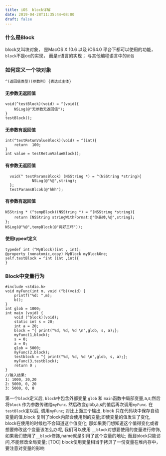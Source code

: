 ```yaml
---
title: iOS  block详解
date: 2019-04-28T11:35:44+08:00 
draft: false
---
```


### 什么是Block

block又叫块对象， 是MacOS X 10.6 以及 iOS4.0 平台下都可以使用的功能，`block`不是oc的实现， 而是c语言的实现； 与其他编程语言中的`闭包`

### 如何定义一个块对象

```
^(返回值类型)(参数列) {表达式主体}
```

#### 无参数无返回值

```
void(^testBlock)(void) = ^(void){
    NSLog(@"无参数无返回值");
}
testBlock();
```

#### 无参数有返回值

```
int(^testRetunValueBlock)(void) = ^(int){
    return  100;
}
int value = testRetunValueBlock();
```

#### 有参数无返回值

```
  void(^ testParamsBlcok) (NSString *) = ^(NSString *string){
            NSLog(@"%@",string);
  };
  testParamsBlcok(@"hhh");
```

#### 有参数有返回值

```
NSString * (^tempBlock)(NSString *) = ^(NSString *string){
    return [NSString stringWithFormat:@"你最帅,%@",string];
};
NSLog(@"%@",tempBlock(@"两好三坏"));
```

#### 使用typeof定义

```
typedef int (^MyBlock)(int , int);
@property (nonatomic,copy) MyBlock myBlockOne;
self.testBlock = ^int (int ,int){
}
```

### Block中变量行为

```
#include <stdio.h>
void myFunc(int m, void (^b)(void) {
    printf("%d: ",m);
    b();
}
int glob = 1000;
int main (void) {
    void (^block)(void);
    static int s = 20;
    int a = 20;
    block = ^{ print("%d, %d, %d \n",glob, s, a);};
    myFunc(1,block);
    s = 0;
    a = 0;
    glob = 5000;
    myFunc(2,block);
    testblock = ^{ print("%d, %d, %d \n",glob, s, a);};
    myFunc(3,testblock);
    return 0 ;
}
//输入结果:
1: 1000, 20,20
2: 5000, 0, 20
3: 5000, 0, 0
```

第一个`block`定义后, `block`中包含外部变量 `glob` 和 `main`函数中局部变量,a,s;然后将`block` 作为参数传递给`myFunc`. 然后改变glob,a,s的值后再次调用`myFunc`. 在`testBlock`定以后, 调用`myFunc`; 对比上面三个输出, block 只在代码块中保存自动变量的值,block 复制了block内部会使用到的变量;即使变量的值发生了变化, block在使用的时候也不会知道这个值变化; 那如果我们想知道这个值得变化或者想要修改这个变量该怎么办呢, 我们可以使用 `__block`对想要使用的变量进行修饰, 如果我们使用了`__block`修饰,name就是引用了这个变量的地址; 而且block只能访问,不能修改全局变量; \[TOC\] block使用变量相当于拷贝了一份变量在堆内存中，要注意对变量的影响
